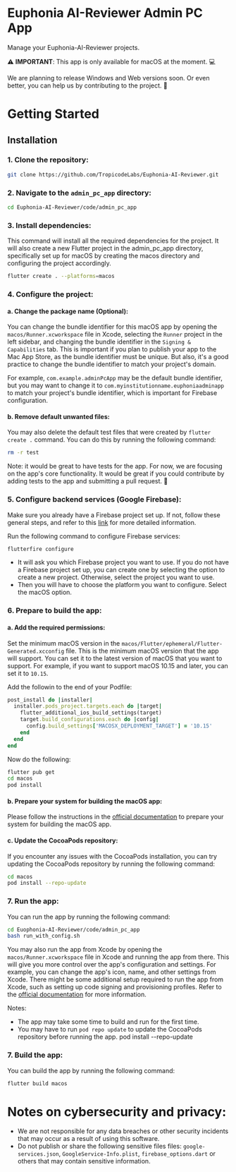 # Euphonia AI-Reviewer Admin PC App

Manage your Euphonia-AI-Reviewer projects.

⚠️ **IMPORTANT**: This app is only available for macOS at the moment. 💻

We are planning to release Windows and Web versions soon. Or even better, you can help us by contributing to the project. 🚀

# Getting Started

## Installation

### 1. Clone the repository:

```bash
git clone https://github.com/TropicodeLabs/Euphonia-AI-Reviewer.git
```

### 2. Navigate to the `admin_pc_app` directory:

```bash
cd Euphonia-AI-Reviewer/code/admin_pc_app
```

### 3. Install dependencies:

This command will install all the required dependencies for the project. It will also create a new Flutter project in the admin_pc_app directory, specifically set up for macOS by creating the macos directory and configuring the project accordingly.

```bash
flutter create . --platforms=macos
```

### 4. Configure the project:

#### a. Change the package name (Optional):
You can change the bundle identifier for this macOS app by opening the `macos/Runner.xcworkspace` file in Xcode, selecting the `Runner` project in the left sidebar, and changing the bundle identifier in the `Signing & Capabilities` tab. This is important if you plan to publish your app to the Mac App Store, as the bundle identifier must be unique. But also, it's a good practice to change the bundle identifier to match your project's domain.

For example, `com.example.adminPcApp` may be the default bundle identifier, but you may want to change it to `com.myinstitutionname.euphoniaadminapp` to match your project's bundle identifier, which is important for Firebase configuration. 

#### b. Remove default unwanted files:
You may also delete the default test files that were created by `flutter create .` command. You can do this by running the following command:

```bash
rm -r test
```

Note: it would be great to have tests for the app. For now, we are focusing on the app's core functionality. It would be great if you could contribute by adding tests to the app and submitting a pull request. 🚀

### 5. Configure backend services (Google Firebase):

Make sure you already have a Firebase project set up. If not, follow these general steps, and refer to this [link](https://firebase.google.com/docs/flutter/setup) for more detailed information.

Run the following command to configure Firebase services:

```bash
flutterfire configure
```

- It will ask you which Firebase project you want to use. If you do not have a Firebase project set up, you can create one by selecting the option to create a new project. Otherwise, select the project you want to use.
- Then you will have to choose the platform you want to configure. Select the macOS option.

### 6. Prepare to build the app:

#### a. Add the required permissions:
Set the minimum macOS version in the `macos/Flutter/ephemeral/Flutter-Generated.xcconfig` file. This is the minimum macOS version that the app will support. You can set it to the latest version of macOS that you want to support. For example, if you want to support macOS 10.15 and later, you can set it to `10.15`.

Add the followin to the end of your Podfile:

```ruby
post_install do |installer|
  installer.pods_project.targets.each do |target|
    flutter_additional_ios_build_settings(target)
    target.build_configurations.each do |config|
      config.build_settings['MACOSX_DEPLOYMENT_TARGET'] = '10.15'
    end
  end
end
```

Now do the following:
``` bash
flutter pub get
cd macos
pod install
```

#### b. Prepare your system for building the macOS app:

Please follow the instructions in the [official documentation](https://docs.flutter.dev/deployment/macos) to prepare your system for building the macOS app. 

#### c. Update the CocoaPods repository:

If you encounter any issues with the CocoaPods installation, you can try updating the CocoaPods repository by running the following command:

``` bash
cd macos
pod install --repo-update
```

### 7. Run the app:

You can run the app by running the following command:

```bash
cd Euophonia-AI-Reviewer/code/admin_pc_app
bash run_with_config.sh
```

You may also run the app from Xcode by opening the `macos/Runner.xcworkspace` file in Xcode and running the app from there. This will give you more control over the app's configuration and settings. For example, you can change the app's icon, name, and other settings from Xcode. There might be some additional setup required to run the app from Xcode, such as setting up code signing and provisioning profiles. Refer to the [official documentation](https://flutter.dev/desktop#running-your-app) for more information.

Notes:
- The app may take some time to build and run for the first time.
- You may have to run `pod repo update` to update the CocoaPods repository before running the app.
pod install --repo-update



### 7. Build the app:

You can build the app by running the following command:

```bash
flutter build macos
```

# Notes on cybersecurity and privacy:
- We are not responsible for any data breaches or other security incidents that may occur as a result of using this software.
- Do not publish or share the following sensitive files files: `google-services.json`, `GoogleService-Info.plist`, `firebase_options.dart` or others that may contain sensitive information.